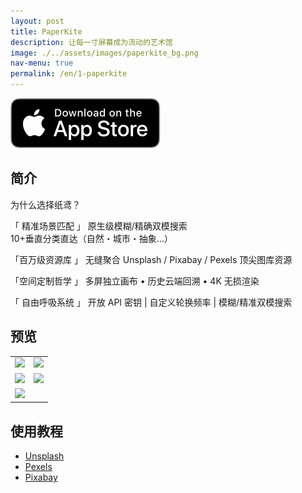 ```yaml
---
layout: post
title: PaperKite
description: 让每一寸屏幕成为流动的艺术馆
image: ./../assets/images/paperkite_bg.png
nav-menu: true
permalink: /en/1-paperkite
---
```


[![AppStrore](./../assets/images/appstore_black.svg)](https://apps.apple.com/app/id6478072747)

## 简介
为什么选择纸鸢？

「 精准场景匹配  」
原生级模糊/精确双模搜索  
10+垂直分类直达（自然・城市・抽象…） 

「百万级资源库  」
无缝聚合 Unsplash / Pixabay / Pexels 顶尖图库资源   

「空间定制哲学  」
多屏独立画布 • 历史云端回溯 • 4K 无损渲染  

「 自由呼吸系统  」
开放 API 密钥 | 自定义轮换频率 | 模糊/精准双模搜索

## 预览

|       |  |
| ----------- | ----------- |
| ![](/assets/images/paperkite_1.png) | ![](/assets/images/paperkite_2.png) |
| ![](/assets/images/paperkite_3.png) | ![](/assets/images/paperkite_4.png) |
| ![](/assets/images/paperkite_5.png) |  |

## 使用教程
- [Unsplash](/en/guides/unsplash)
- [Pexels](/en/guides/pexels)
- [Pixabay](/en/guides/pixabay)
